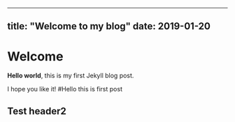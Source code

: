 ------
title: "Welcome to my blog"
date: 2019-01-20
---

# Welcome

**Hello world**, this is my first Jekyll blog post.

I hope you like it!
#Hello this is first post
## Test header2
